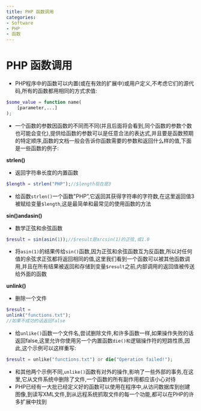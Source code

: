 ```yaml
---
title: PHP 函数调用
categories:
- Software
- PHP
- 函数
---
```

# PHP 函数调用

- PHP程序中的函数可以内置(或在有效的扩展中)或用户定义,不考虑它们的源代码,所有的函数都用相同的方式求值:

```php
$some_value = function name(
    [parameter,...]
);
```

- 一个函数的参数因函数的不同而不同(并且后面将会看到,同个函数的参数个数也可能会变化),提供给函数的参数可以是任意合法的表达式,并且要是函数预期的特定顺序,函数的文档一般会告诉你函数需要的参数和返回什么样的值,下面是一些函数的例子:

**strlen()**

- 返回字符串长度的内置函数

```    php
$length = strlen("PHP");//$length现在是3
```

- 给函数`strlen()`一个函数"PHP”,它返回其获得字符串的字符数,在这里返回值3被赋给变量`$length`,这是最简单和最常见的使用函数的方法

**sin()andasin()**

- 数学正弦和余弦函数

```php
$result = sin(asin(1));//$result是arcsin(1)的正弦,或1.0
```

- 将`asin(1)`的结果传给`sin()`函数,因为正弦和余弦函数互为反函数,所以对任何值的余弦求正弦都将返回相同的值,这里我们看到一个函数可以被其他函数调用,并且在所有结果被返回和存储到变量`$result`之前,内部调用的返回值被传送给外面的函数

**unlink()**

- 删除一个文件

```php
$result =
unlink("functions.txt");
//如果不成功的话返回false
```

- 给`unlike()`函数一个文件名,尝试删除文件,和许多函数一样,如果操作失败的话返回false,这里允许你使用另一个内置函数`die()和`逻辑操作符的短路性质,因此,这个示例可以这样重写:

```php
$result = unlike("functions.txt") or die("Operation failed!");
```

- 和其他两个示例不同,`unlike()`函数有对外的操作,影响了一些外部的事务,在这里,它从文件系统中删除了文件,一个函数的所有副作用都应该小心对待
- PHP已经有一大批已经定义好的函数可以使用在程序中,从访问数据库到创建图像,到读写XML文件,到从远程系统抓取文件的每一个功能,都可以在PHP的许多扩展中找到


